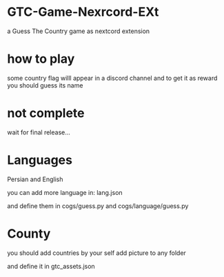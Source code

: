 # GTC-Game-Nexrcord-EXt
a Guess The Country game as nextcord extension

# how to play
some country flag willl appear
in a discord channel
and to get it as reward
you should guess its name

# not complete
wait for final release...


# Languages
Persian and English

you can add more language
in:
lang.json

and define them in cogs/guess.py and cogs/language/guess.py

# County
you should add countries by your self
add picture to any folder

and define it in gtc_assets.json
